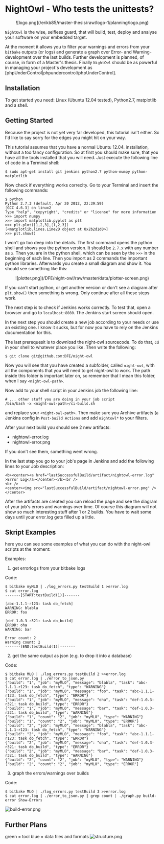 NightOwl - Who tests the unittests?
===================================

<center>![logo.png](/erikb85/master-thesis/raw/logo-1/planning/logo.png)</center>

`NightOwl` is the wise, selfless guard, that will build, test, deploy and
analyse your software on your embedded target.

At the moment it allows you to filter your warnings and errors from your
`bitbake` outputs (or logs) and generate a graph over Error- and Warning-
development over the last builds. Further development is planned, of course,
in form of a Master's thesis. Finally `NightOwl` should be as powerful in
managing your project's development as
[phpUnderControl|phpundercontrol/phpUnderControl].

Installation
------------

To get started you need: Linux (Ubuntu 12.04 tested), Python2.7, matplotlib
and a shell.


Getting Started
---------------

Because the project is not yet very far developed, this tutorial isn't either.
So I'd like to say sorry for the edges you might hit on your way.

This tutorial assumes that you have a normal Ubuntu 12.04. installation,
without a too fancy configuration. So at first you should make sure,
that you have all the tools installed that you will need. Just execute
the following line of code in a Terminal shell:

    $ sudo apt-get install git jenkins python2.7 python-numpy python-matplotlib

Now check if everything works correclty. Go to your Terminal and insert the
following commands:

    $ python
    Python 2.7.3 (default, Apr 20 2012, 22:39:59) 
    [GCC 4.6.3] on linux2
    Type "help", "copyright", "credits" or "license" for more information
    >>> import numpy
    >>> import matplotlib.pyplot as plt
    >>> plt.plot([1,2,3],[1,2,3])
    [<matplotlib.lines.Line2D object at 0x2b2d1d0>]
    >>> plt.show()

I won't go too deep into the details. The first command opens the python shell
and shows you the python version. It should be `2.7.x` with any number as `x`.
Then you are in the python shell, which can be seen by the `>>>` in the
beginning of each line. Then you import as 2 commands the important python
libraries. Afterwards you create a small diagram and show it. You should see
something like this:

<center>![plotter.png](/DFE/night-owl/raw/master/data/plotter-screen.png)</center>

If you can't start python, or get another version or don't see a diagram after
`plt.show()` then something is wrong. Only continue after all these steps work.

The next step is to check if Jenkins works correctly. To test that, open a
browser and go to `localhost:8080`. The Jenkins start screen should open.

In the next step you should create a new job according to your needs or use
an existing one. I know it sucks, but for now you have to rely on the Jenkins 
documentation for this.

The last prerequesit is to download the night-owl sourcecode. To do that, `cd`
in your shell to whatever place you like. Then write the following:

    $ git clone git@github.com:DFE/night-owl

Now you will see that you have created a subfolder, called `night-owl`, with
all the components that you will need to get night-owl to work. The path
inside this folder is important later on, so remember that I mean this folder,
when I say `<night-owl-path>`.

Now add to your shell script in your Jenkins job the following line:

    # ... other stuff you are doing in your job script
    /bin/bash -x <night-owl-path>/ci-build.sh

and replace your `<night-owl-path>`. Then make sure you Archive artifacts (a
Jenkins config in `Post-build Actions` and add `nightowl*` to your filters.

After your next build you should see 2 new artifacts:

  * nightowl-error.log
  * nightowl-error.png

If you don't see them, something went wrong.

In the last step you go to your job's page in Jenkins and add the following
lines to your Job description:

    <b><center><a href="lastSuccessfulBuild/artifact/nightowl-error.log" >Error Log</a></center></b><br />
    <br />
    <center><img src="lastSuccessfulBuild/artifact/nightowl-error.png" /></center>

After the artifacts are created you can reload the page and see the diagram of
your job's errors and warnings over time. Of course this diagram will not show
so much interesting stuff after 1 or 2 builds. You have to wait some days
until your error.log gets filled up a little.

Skript Examples
---------------

here you can see some examples of what you can do with the night-owl scripts
at the moment:

Examples:

  1. get errorlogs from your bitbake logs

Code:

    $ bitbake myMLO | ./log_errors.py testBuild 1 >error.log
    $ cat error.log
    -------[START:testBuild(1)]-------

    [abc-1.1.1-r123: task do_fetch]
    WARNING: blabla
    ERROR: foo

    [def-1.0.3-r321: task do_build]
    ERROR: oha
    WARNING: bar

    Error count: 2
    Warning count: 2
    -------[END:testBuild(1)]-------

  2. get the same output as json (e.g. to drop it into a database)

Code:

    $ bitbake MLO | ./log_errors.py testBuild 2 >>error.log
    $ cat error.log | ./error_to_json.py
    {"build": "1", "job": "myMLO", "message": "blabla", "task": "abc-1.1.1-r123: task do_fetch", "type": "WARNING"}
    {"build": "1", "job": "myMLO", "message": "foo", "task": "abc-1.1.1-r123: task do_fetch", "type": "ERROR"}
    {"build": "1", "job": "myMLO", "message": "oha", "task": "def-1.0.3-r321: task do_build", "type": "ERROR"}
    {"build": "1", "job": "myMLO", "message": "bar", "task": "def-1.0.3-r321: task do_build", "type": "WARNING"}
    {"build": "1", "count": "2", "job": "myMLO", "type": "WARNING"}
    {"build": "1", "count": "2", "job": "myMLO", "type": "ERROR"}
    {"build": "2", "job": "myMLO", "message": "blabla", "task": "abc-1.1.1-r123: task do_fetch", "type": "WARNING"}
    {"build": "2", "job": "myMLO", "message": "foo", "task": "abc-1.1.1-r123: task do_fetch", "type": "ERROR"}
    {"build": "2", "job": "myMLO", "message": "oha", "task": "def-1.0.3-r321: task do_build", "type": "ERROR"}
    {"build": "2", "job": "myMLO", "message": "bar", "task": "def-1.0.3-r321: task do_build", "type": "WARNING"}
    {"build": "2", "count": "2", "job": "myMLO", "type": "WARNING"}
    {"build": "2", "count": "2", "job": "myMLO", "type": "ERROR"}

  3. graph the errors/warnings over builds

Code:

    $ bitbake MLO | ./log_errors.py testBuild 3 >>error.log
    $ cat error.log | ./error_to_json.py | grep count | ./graph.py build-error Show-Errors

![build-error.png](/DFE/night-owl/raw/master/data/build-error.png)

Further Plans
-------------

green = tool
blue = data files and formats
![structure.png](/erikb85/master-thesis/raw/struct-1/planning/system-structure.png)
